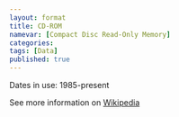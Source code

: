 ```yaml
---
layout: format
title: CD-ROM
namevar: [Compact Disc Read-Only Memory]
categories:
tags: [Data]
published: true
---
```


Dates in use: 1985-present

See more information on [Wikipedia](https://en.wikipedia.org/wiki/CD-ROM)
